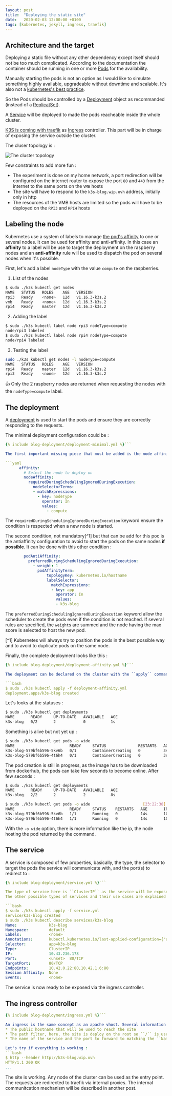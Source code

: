 ```yaml
---
layout: post
title:  "Deploying the static site"
date:   2020-02-03 12:00:00 +0100
tags: [kubernetes, jekyll, ingress, traefik]
---
```


## Architecture and the target

Deploying a static file without any other dependency except itself should not be too much complicated.
According to the documentation the container should be running in one or more [Pods](https://kubernetes.io/docs/concepts/workloads/pods/pod-overview/) for the availability.

Manually starting the pods is not an option as I would like to simulate something highly available, upgradeable without downtime and scalable. It's also not a [kubernetes's best practice](https://kubernetes.io/docs/concepts/configuration/overview/#naked-pods-vs-replicasets-deployments-and-jobs).

So the Pods should be controlled by a [Deployment](https://kubernetes.io/docs/concepts/workloads/controllers/deployment/) object as recommanded (instead of a [ReplicatSet](https://kubernetes.io/docs/concepts/workloads/controllers/replicaset/)).

A [Service](https://kubernetes.io/docs/concepts/services-networking/service/) will be deployed to made the pods reacheable inside the whole cluster.

[K3S is coming with traefik](https://rancher.com/docs/k3s/latest/en/networking/#traefik-ingress-controller) as [Ingress](https://kubernetes.io/docs/concepts/services-networking/ingress/) controller. This part will be in charge of exposing the service outside the cluster.

The cluser topology is :

![The cluster topology](/assets/cluster-topology.png)

Few constraints to add more fun :

* The experiment is done on my home network, a port redirection will be configured on the internet router to expose the port ``80`` and ``443`` from the internet to the same ports on the ``VMB`` hosts
* The site will have to respond to the ``k3s-blog.wip.ovh`` address, initially only in http
* The resources of the VMB hosts are limited so the pods will have to be deployed on the ``RPI3`` and ``RPI4`` hosts

## Labeling the node

Kubernetes use a system of labels to manage [the pod's affinity](https://kubernetes.io/docs/concepts/configuration/assign-pod-node/) to one or several nodes.
It can be used for affinity and anti-affinity. In this case an **affinity** to a label will be use to target the deployment on the raspberry nodes and an **anti-affinity** rule will be used to dispatch the pod on several nodes when it's possible.

First, let's add a label ``nodeType`` with the value ``compute`` on the raspberries.

1. List of the nodes

```bash
$ sudo ./k3s kubectl get nodes
NAME   STATUS   ROLES    AGE   VERSION
rpi3   Ready    <none>   12d   v1.16.3-k3s.2
vmb    Ready    <none>   12d   v1.16.3-k3s.2
rpi4   Ready    master   12d   v1.16.3-k3s.2
```

2. Adding the label

```bash
$ sudo ./k3s kubectl label node rpi3 nodeType=compute
node/rpi3 labeled
$ sudo ./k3s kubectl label node rpi4 nodeType=compute
node/rpi4 labeled
```

3. Testing the label

```bash
sudo ./k3s kubectl get nodes -l nodeType=compute
NAME   STATUS   ROLES    AGE   VERSION
rpi4   Ready    master   12d   v1.16.3-k3s.2
rpi3   Ready    <none>   12d   v1.16.3-k3s.2
```

👍 Only the 2 raspberry nodes are returned when requesting the nodes with the ``nodeType=compute`` label.

## The deployment

A [deployment](https://kubernetes.io/docs/concepts/workloads/controllers/deployment/) is used to start the pods and ensure they are correctly responding to the requests.

The minimal deployment configuration could be :

```yaml
{% include blog-deployment/deployment-minimal.yml %}```

The first important missing piece that must be added is the node affinity to ensure any pods will be started on the ``VMB`` node. It can be achieve with this syntax in the spec > template > spec section :

```yaml
      affinity:
        # Select the node to deploy on
        nodeAffinity:
          requiredDuringSchedulingIgnoredDuringExecution:
            nodeSelectorTerms:
            - matchExpressions:
              - key: nodeType
                operator: In
                values:
                  - compute
```

The ``requiredDuringSchedulingIgnoredDuringExecution`` keyword ensure the condition is respected when a new node is started.

The second condition, not mandatory[^1] but that can be add for this poc is the antiaffinity configuration to avoid to start the pods on the same nodes **if possible**.
It can be done with this other condition :

```yaml
        podAntiAffinity:
          preferredDuringSchedulingIgnoredDuringExecution:
            - weight: 1
              podAffinityTerm:
                  topologyKey: kubernetes.io/hostname
                  labelSelector:
                    matchExpressions:
                    - key: app
                      operator: In
                      values:
                      - k3s-blog
```

The ``preferredDuringSchedulingIgnoredDuringExecution`` keyword allow the scheduler to create the pods even if the condition is not reached. If several rules are specified, the ``weight``s are summed and the node having the max score is selected to host the new pod.

[^1] Kubernetes will always try to position the pods in the best possible way and to avoid to duplicate pods on the same node.

Finally, the complete deployment looks like this :

```yaml
{% include blog-deployment/deployment-affinity.yml %}```

The deployment can be declared on the cluster with the ``apply`` command :

```bash
$ sudo ./k3s kubectl apply -f deployment-affinity.yml
deployment.apps/k3s-blog created
```

Let's looks at the statuses :

```bash
$ sudo ./k3s kubectl get deployments
NAME       READY     UP-TO-DATE   AVAILABLE   AGE
k3s-blog   0/2       2            0           1s
```

Something is alive but not yet up :

```bash
$ sudo ./k3s kubectl get pods -o wide
NAME                        READY     STATUS              RESTARTS   AGE       IP        NODE      NOMINATED NODE   READINESS GATES
k3s-blog-579bf6b596-5kv6b   0/1       ContainerCreating   0          3s        <none>    rpi4      <none>           <none>
k3s-blog-579bf6b596-4t6h4   0/1       ContainerCreating   0          3s        <none>    rpi3      <none>           <none>    
```

The pod creation is still in progress, as the image has to be downloaded from dockerhub, the pods can take few seconds to become online. After few seconds :

```bash
$ sudo ./k3s kubectl get deployments
NAME       READY     UP-TO-DATE   AVAILABLE   AGE
k3s-blog   2/2       2            2           8s   
```

```bash
$ sudo ./k3s kubectl get pods -o wide                       [23:22:38]
NAME                        READY     STATUS    RESTARTS   AGE       IP           NODE      NOMINATED NODE   READINESS GATES
k3s-blog-579bf6b596-5kv6b   1/1       Running   0          14s       10.42.0.21   rpi4      <none>           <none>
k3s-blog-579bf6b596-4t6h4   1/1       Running   0          14s       10.42.1.5    rpi3      <none>           <none>  
```

With the ``-o wide`` option, there is more information like the ip, the node hosting the pod returned by the command.

## The service

A service is composed of few properties, basically, the type, the selector to target the pods the service will communicate with, and the port(s) to redirect to :

```yaml
{% include blog-deployment/service.yml %}```

The type of service here is ``ClusterIP`` as the service will be exposed by the ingress controller. 
The other possible types of services and their use cases are explained on the [official documentation](https://kubernetes.io/docs/concepts/services-networking/service/#publishing-services-service-types).

```bash
$ sudo ./k3s kubectl apply -f service.yml
service/k3s-blog created
$ sudo ./k3s kubectl describe services/k3s-blog
Name:              k3s-blog
Namespace:         default
Labels:            <none>
Annotations:       kubectl.kubernetes.io/last-applied-configuration={"apiVersion":"v1","kind":"Service","metadata":{"annotations":{},"name":"k3s-blog","namespace":"default"},"spec":{"ports":[{"port":80,"protocol":"TCP",...
Selector:          app=k3s-blog
Type:              ClusterIP
IP:                10.43.236.178
Port:              <unset>  80/TCP
TargetPort:        80/TCP
Endpoints:         10.42.0.22:80,10.42.1.6:80
Session Affinity:  None
Events:            <none>
```

The service is now ready to be exposed via the ingress controller.

## The ingress controller

```yaml
{% include blog-deployment/ingress.yml %}```

An ingress is the same concept as an apache vhost. Several information have to be specified :
* The public hostname that will be used to reach the site
* The path filter, here, the site is deploy on the root so ``/`` is used
* The name of the service and the port to forward to matching the ``Name`` and the ``Port`` values declared on the previous step

Let's try if everything is working :
```bash
$ http --header http://k3s-blog.wip.ovh
HTTP/1.1 200 OK
...
```

The site is working. Any node of the cluster can be used as the entry point. The requests are redirected to traefik via internal proxies.
The internal communitcation mechanism will be described in another post.
